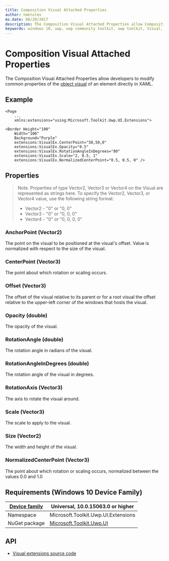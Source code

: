 ```yaml
---
title: Composition Visual Attached Properties
author: nmetulev
ms.date: 08/20/2017
description: The Composition Visual Attached Properties allow Composition Visual Properties to be modified directly in XAML
keywords: windows 10, uwp, uwp community toolkit, uwp toolkit, Visual, composition, xaml, attached property
---
```


# Composition Visual Attached Properties

The Composition Visual Attached Properties allow developers to modify common properties of the [object visual](https://docs.microsoft.com/en-us/uwp/api/Windows.UI.Composition.Visual) of an element directly in XAML. 

## Example

```xaml
<Page
    ...
    xmlns:extensions="using:Microsoft.Toolkit.Uwp.UI.Extensions">

<Border Height="100"
	Width="100"
	Background="Purple"
	extensions:VisualEx.CenterPoint="50,50,0"
	extensions:VisualEx.Opacity="0.5"
	extensions:VisualEx.RotationAngleInDegrees="80"
	extensions:VisualEx.Scale="2, 0.5, 1"
	extensions:VisualEx.NormalizedCenterPoint="0.5, 0.5, 0" />
```

## Properties

> Note. Properties of type Vector2, Vector3 or Vector4 on the Visual are represented as strings here. To specify the Vector2, Vector3, or Vector4 value, use the following string format:
> * Vector2 - "0" or "0, 0"
> * Vector3 - "0" or "0, 0, 0"
> * Vector4 - "0" or "0, 0, 0, 0"

### AnchorPoint (Vector2)
The point on the visual to be positioned at the visual's offset. Value is normalized with respect to the size of the visual.

### CenterPoint (Vector3)
The point about which rotation or scaling occurs. 

### Offset (Vector3)
The offset of the visual relative to its parent or for a root visual the offset relative to the upper-left corner of the windows that hosts the visual. 

### Opacity (double)
The opacity of the visual.

### RotationAngle (double)
The rotation angle in radians of the visual.

### RotationAngleInDegrees (double)
The rotation angle of the visual in degrees.

### RotationAxis (Vector3)
The axis to rotate the visual around. 

### Scale (Vector3)
The scale to apply to the visual.

### Size (Vector2)
The width and height of the visual.

### NormalizedCenterPoint (Vector3)
The point about which rotation or scaling occurs, normalized between the values 0.0 and 1.0

## Requirements (Windows 10 Device Family)

| [Device family](http://go.microsoft.com/fwlink/p/?LinkID=526370) | Universal, 10.0.15063.0 or higher |
| --- | --- |
| Namespace | Microsoft.Toolkit.Uwp.UI.Extensions |
| NuGet package | [Microsoft.Toolkit.Uwp.UI](https://www.nuget.org/packages/Microsoft.Toolkit.Uwp.UI/) |

## API

* [Visual extensions source code](https://github.com/Microsoft/UWPCommunityToolkit/blob/master/Microsoft.Toolkit.Uwp.UI/Extensions/Visual/VisualEx.cs)

